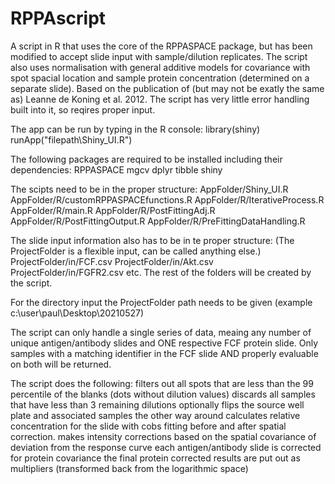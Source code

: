 # RPPAscript

A script in R that uses the core of the RPPASPACE package, but has been modified to accept slide input with sample/dilution replicates.
The script also uses normalisation with general additive models for covariance with spot spacial location and sample protein concentration (determined on a separate slide). Based on the publication of (but may not be exatly the same as) Leanne de Koning et al. 2012.
The script has very little error handling built into it, so reqires proper input.

The app can be run by typing in the R console:
library(shiny)
runApp("filepath\\Shiny_UI.R")

The following packages are required to be installed including their dependencies:
RPPASPACE
mgcv
dplyr
tibble
shiny

The scipts need to be in the proper structure:
AppFolder/Shiny_UI.R
AppFolder/R/customRPPASPACEfunctions.R
AppFolder/R/IterativeProcess.R
AppFolder/R/main.R
AppFolder/R/PostFittingAdj.R
AppFolder/R/PostFittingOutput.R
AppFolder/R/PreFittingDataHandling.R

The slide input information also has to be in te proper structure: (The ProjectFolder is a flexible input, can be called anything else.)
ProjectFolder/in/FCF.csv
ProjectFolder/in/Akt.csv
ProjectFolder/in/FGFR2.csv
etc.
The rest of the folders will be created by the script.

For the directory input the ProjectFolder path needs to be given (example c:\user\paul\Desktop\20210527)

The script can only handle a single series of data, meaing any number of unique antigen/antibody slides and ONE respective FCF protein slide.
Only samples with a matching identifier in the FCF slide AND properly evaluable on both will be returned.

The script does the following:
filters out all spots that are less than the 99 percentile of the blanks (dots without dilution values)
discards all samples that have less than 3 remaining dilutions
optionally flips the source well plate and associated samples the other way around
calculates relative concentration for the slide with cobs fitting before and after spatial correction.
makes intensity corrections based on the spatial covariance of deviation from the response curve
each antigen/antibody slide is corrected for protein covariance
the final protein corrected results are put out as multipliers (transformed back from the logarithmic space)
